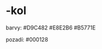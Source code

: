 # -kol
barvy:
#D9C482
#E8E2B6
#B5771E

pozadí:
#000128

<link href="https://fonts.googleapis.com/css2?family=Open+Sans&display=swap" rel="stylesheet">
<link href="https://fonts.googleapis.com/css2?family=Roboto&display=swap" rel="stylesheet">
